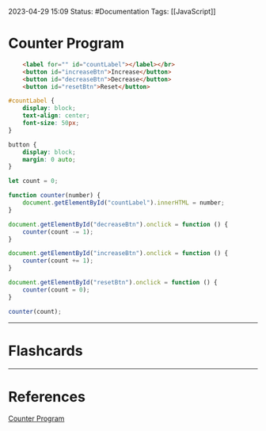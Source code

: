 2023-04-29 15:09
Status: #Documentation 
Tags: [[JavaScript]]

# Counter Program

```html
    <label for="" id="countLabel"></label></br>
    <button id="increaseBtn">Increase</button>
    <button id="decreaseBtn">Decrease</button>
    <button id="resetBtn">Reset</button>
```

```css
#countLabel {
    display: block;
    text-align: center;
    font-size: 50px;
}

button {
    display: block;
    margin: 0 auto;
}
```


```javascript
let count = 0;

function counter(number) {
    document.getElementById("countLabel").innerHTML = number;
}

document.getElementById("decreaseBtn").onclick = function () {
    counter(count -= 1);
}

document.getElementById("increaseBtn").onclick = function () {
    counter(count += 1);
}

document.getElementById("resetBtn").onclick = function () {
    counter(count = 0);
}

counter(count);
```

___
# Flashcards



---
# References
[Counter Program](https://www.youtube.com/watch?v=8dWL3wF_OMw&list=PL3k5VlZzpQyEz03mNlmU50YcIJ6vEDz95&index=1&t=2592s)
